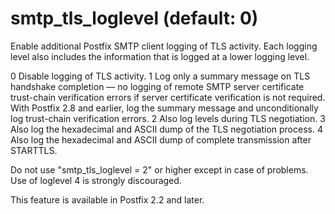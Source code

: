 # smtp_tls_loglevel (default: 0)
 Enable additional Postfix SMTP client logging of TLS activity.
Each logging level also includes the information that is logged at
a lower logging level. 



   0 Disable logging of TLS activity. 
   1 Log only a summary message on TLS handshake completion
— no logging of remote SMTP server certificate trust-chain
verification errors if server certificate verification is not required.
With Postfix 2.8 and earlier, log the summary message and unconditionally
log trust-chain verification errors. 
   2 Also log levels during TLS negotiation. 
   3 Also log the hexadecimal and ASCII dump of the
TLS negotiation process. 
   4 Also log the hexadecimal and ASCII dump of complete
transmission after STARTTLS. 

 Do not use "smtp\_tls\_loglevel = 2" or higher except in case of
problems. Use of loglevel 4 is strongly discouraged. 


 This feature is available in Postfix 2.2 and later. 


